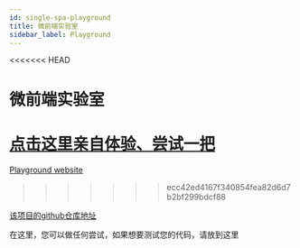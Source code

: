 ```yaml
---
id: single-spa-playground
title: 微前端实验室
sidebar_label: Playground
---
```


<<<<<<< HEAD
# 微前端实验室

[点击这里亲自体验、尝试一把](http://single-spa-playground.org)
=======
[Playground website](http://single-spa-playground.org)
>>>>>>> ecc42ed4167f340854fea82d6d7b2bf299bdcf88

[该项目的github仓库地址](https://github.com/single-spa/single-spa-playground)

在这里，您可以做任何尝试，如果想要测试您的代码，请放到这里